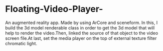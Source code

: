 # Floating-Video-Player-
An augmented reality app. Made by using ArCore and sceneform. In this, I build the 3d model renderable class in order to get the 3d model that will help to render the video.Then, linked the source of that object to the video screen file.At last, set the media player on the top of external texture filter chromatic light.
